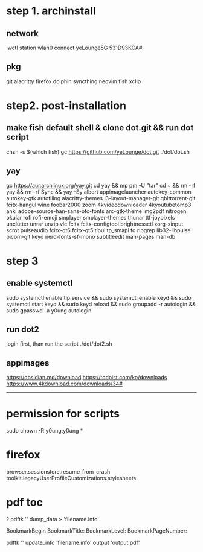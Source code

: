 # step 1. archinstall
## network
iwctl
station wlan0 connect yeLounge5G 
531D93KCA#

## pkg
git alacritty firefox dolphin syncthing neovim fish xclip


# step2. post-installation
## make fish default shell & clone dot.git && run dot script
chsh -s $(which fish)
gc https://github.com/yeLounge/dot.git
./dot/dot.sh

## yay
gc https://aur.archlinux.org/yay.git
cd yay && mp 
pm -U "tar"
cd ~ && rm -rf yay && rm -rf Sync && yay -Sy albert appimagelauncher autokey-common autokey-gtk autotiling alacritty-themes i3-layout-manager-git qbittorrent-git fcitx-hangul wine foobar2000 zoom 4kvideodownloader 4kyoutubetomp3 anki adobe-source-han-sans-otc-fonts arc-gtk-theme img2pdf nitrogen okular rofi rofi-emoji smplayer smplayer-themes thunar ttf-joypixels unclutter unrar unzip vlc fcitx fcitx-configtool brightnessctl xorg-xinput scrot pulseaudio fcitx-qt6 fcitx-qt5 tlpui tp_smapi fd ripgrep lib32-libpulse picom-git keyd nerd-fonts-sf-mono subtitleedit man-pages man-db


# step 3
## enable systemctl
sudo systemctl enable tlp.service && sudo systemctl enable keyd && sudo systemctl start keyd && sudo keyd reload && sudo groupadd -r autologin && sudo gpasswd -a y0ung autologin

## run dot2
login first, than run the script
./dot/dot2.sh

## appimages
https://obsidian.md/download
https://todoist.com/ko/downloads
https://www.4kdownload.com/downloads/34#

---

# permission for scripts
sudo chown -R y0ung:y0ung *

# firefox
browser.sessionstore.resume_from_crash
toolkit.legacyUserProfileCustomizations.stylesheets

# pdf toc
? pdftk '' dump_data > 'filename.info'

BookmarkBegin
BookmarkTitle: 
BookmarkLevel: 
BookmarkPageNumber: 

pdftk '' update_info 'filename.info' output 'output.pdf'
